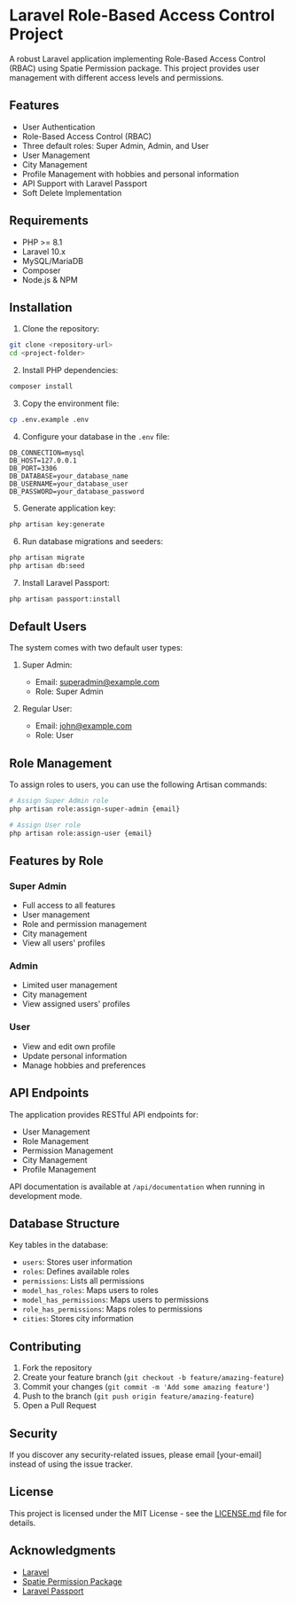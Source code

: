 # Laravel Role-Based Access Control Project

A robust Laravel application implementing Role-Based Access Control (RBAC) using Spatie Permission package. This project provides user management with different access levels and permissions.

## Features

-   User Authentication
-   Role-Based Access Control (RBAC)
-   Three default roles: Super Admin, Admin, and User
-   User Management
-   City Management
-   Profile Management with hobbies and personal information
-   API Support with Laravel Passport
-   Soft Delete Implementation

## Requirements

-   PHP >= 8.1
-   Laravel 10.x
-   MySQL/MariaDB
-   Composer
-   Node.js & NPM

## Installation

1. Clone the repository:

```bash
git clone <repository-url>
cd <project-folder>
```

2. Install PHP dependencies:

```bash
composer install
```

3. Copy the environment file:

```bash
cp .env.example .env
```

4. Configure your database in the `.env` file:

```
DB_CONNECTION=mysql
DB_HOST=127.0.0.1
DB_PORT=3306
DB_DATABASE=your_database_name
DB_USERNAME=your_database_user
DB_PASSWORD=your_database_password
```

5. Generate application key:

```bash
php artisan key:generate
```

6. Run database migrations and seeders:

```bash
php artisan migrate
php artisan db:seed
```

7. Install Laravel Passport:

```bash
php artisan passport:install
```

## Default Users

The system comes with two default user types:

1. Super Admin:

    - Email: superadmin@example.com
    - Role: Super Admin

2. Regular User:
    - Email: john@example.com
    - Role: User

## Role Management

To assign roles to users, you can use the following Artisan commands:

```bash
# Assign Super Admin role
php artisan role:assign-super-admin {email}

# Assign User role
php artisan role:assign-user {email}
```

## Features by Role

### Super Admin

-   Full access to all features
-   User management
-   Role and permission management
-   City management
-   View all users' profiles

### Admin

-   Limited user management
-   City management
-   View assigned users' profiles

### User

-   View and edit own profile
-   Update personal information
-   Manage hobbies and preferences

## API Endpoints

The application provides RESTful API endpoints for:

-   User Management
-   Role Management
-   Permission Management
-   City Management
-   Profile Management

API documentation is available at `/api/documentation` when running in development mode.

## Database Structure

Key tables in the database:

-   `users`: Stores user information
-   `roles`: Defines available roles
-   `permissions`: Lists all permissions
-   `model_has_roles`: Maps users to roles
-   `model_has_permissions`: Maps users to permissions
-   `role_has_permissions`: Maps roles to permissions
-   `cities`: Stores city information

## Contributing

1. Fork the repository
2. Create your feature branch (`git checkout -b feature/amazing-feature`)
3. Commit your changes (`git commit -m 'Add some amazing feature'`)
4. Push to the branch (`git push origin feature/amazing-feature`)
5. Open a Pull Request

## Security

If you discover any security-related issues, please email [your-email] instead of using the issue tracker.

## License

This project is licensed under the MIT License - see the [LICENSE.md](LICENSE.md) file for details.

## Acknowledgments

-   [Laravel](https://laravel.com)
-   [Spatie Permission Package](https://github.com/spatie/laravel-permission)
-   [Laravel Passport](https://laravel.com/docs/10.x/passport)
